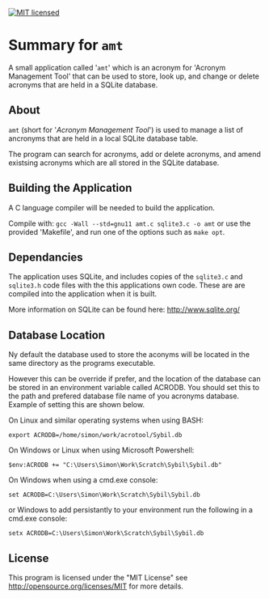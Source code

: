 [![MIT licensed](https://img.shields.io/badge/license-MIT-blue.svg)](https://raw.githubusercontent.com/hyperium/hyper/master/LICENSE)

# Summary for `amt`

A small application called '`amt`' which is an acronym for 'Acronym
Management Tool' that can be used to store, look up, and change or delete
acronyms that are held in a SQLite database.

## About

`amt` (short for '*Acronym Management Tool*') is used to manage a list of
ancronyms that are held in a local SQLite database table.

The program can search for acronyms, add or delete acronyms, and
amend existsing acronyms which are all stored in the SQLite database.

## Building the Application

A C language compiler will be needed to build the application.

Compile with: `gcc -Wall --std=gnu11 amt.c sqlite3.c -o amt` or use the
provided 'Makefile', and run one of the options such as `make opt`.

## Dependancies

The application uses SQLite, and includes copies of the `sqlite3.c` and `sqlite3.h` code files with the this applications own code. These are
are compiled into the application when it is built.

More information on SQLite can be found here: http://www.sqlite.org/

## Database Location

Ny default the database used to store the aconyms will be located in the same directory as the programs executable.

However this can be override if prefer, and the location of the database can be stored
in an environment variable called ACRODB. You should set this to the path and prefered database file name of you acronyms database. Example of setting this are shown below.

On Linux and similar operating systems when using BASH:

```
export ACRODB=/home/simon/work/acrotool/Sybil.db
```

On Windows or Linux when using Microsoft Powershell:

```
$env:ACRODB += "C:\Users\Simon\Work\Scratch\Sybil\Sybil.db"
```

On Windows when using a cmd.exe console:

```
set ACRODB=C:\Users\Simon\Work\Scratch\Sybil\Sybil.db
```

or Windows to add persistantly to your environment run the following in a cmd.exe console:

```
setx ACRODB=C:\Users\Simon\Work\Scratch\Sybil\Sybil.db
```

## License

This program is licensed under the "MIT License" see
http://opensource.org/licenses/MIT for more details.
